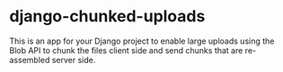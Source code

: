 # django-chunked-uploads

This is an app for your Django project to enable large uploads using the Blob API to chunk the files client side and send chunks that are re-assembled server side.